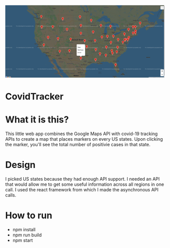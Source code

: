 ![Image of Project](https://github.com/YousafRaja/CovidTracker/blob/master/screenshot.png)

# CovidTracker

# What it is this?
This little web app combines the Google Maps API with covid-19 tracking APIs to create a map that places markers on every US states. Upon clicking the marker, you'll see the total number of positivie cases in that state.  

# Design
I picked US states because they had enough API support. I needed an API that would allow me to get some useful information across all regions in one call.
I used the react framework from which I made the asynchronous API calls.

# How to run
- npm install
- npm run build
- npm start 

